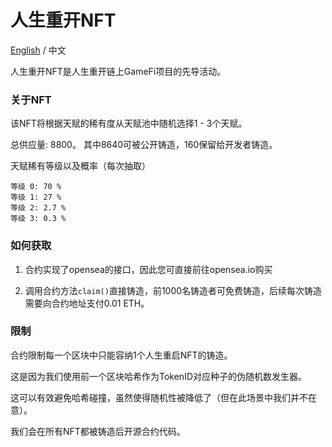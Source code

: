 # 人生重开NFT

[English](README.md) / 中文

人生重开NFT是人生重开链上GameFi项目的先导活动。

### 关于NFT

该NFT将根据天赋的稀有度从天赋池中随机选择1 - 3个天赋。

总供应量: 8800。 其中8640可被公开铸造，160保留给开发者铸造。

天赋稀有等级以及概率（每次抽取）
```
等级 0: 70 %
等级 1: 27 %
等级 2: 2.7 %
等级 3: 0.3 %
```

### 如何获取 

1. 合约实现了opensea的接口，因此您可直接前往opensea.io购买

2. 调用合约方法`claim()`直接铸造，前1000名铸造者可免费铸造，后续每次铸造需要向合约地址支付0.01 ETH。

### 限制

合约限制每一个区块中只能容纳1个人生重启NFT的铸造。

这是因为我们使用前一个区块哈希作为TokenID对应种子的伪随机数发生器。

这可以有效避免哈希碰撞，虽然使得随机性被降低了（但在此场景中我们并不在意）。

我们会在所有NFT都被铸造后开源合约代码。